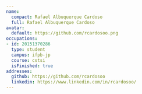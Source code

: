 ```yaml
---
name:
  compact: Rafael Albuquerque Cardoso
  full: Rafael Albuquerque Cardoso
avatar:
  default: https://github.com/rcardosoo.png
occupations:
- id: 20151370286
  type: student
  campus: ifpb-jp
  course: cstsi
  isFinished: true
addresses:
  github: https://github.com/rcardosoo
  linkedin: https://www.linkedin.com/in/rcardosoo/
---
```

